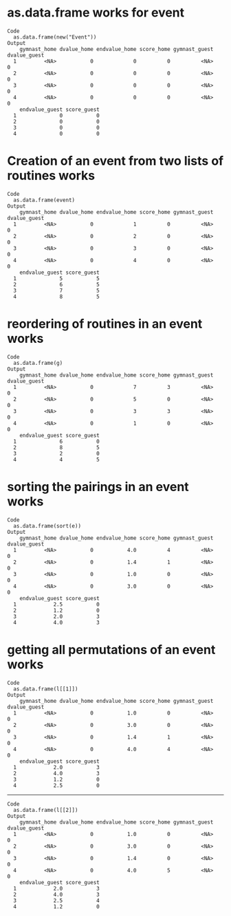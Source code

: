 # as.data.frame works for event

    Code
      as.data.frame(new("Event"))
    Output
        gymnast_home dvalue_home endvalue_home score_home gymnast_guest dvalue_guest
      1         <NA>           0             0          0          <NA>            0
      2         <NA>           0             0          0          <NA>            0
      3         <NA>           0             0          0          <NA>            0
      4         <NA>           0             0          0          <NA>            0
        endvalue_guest score_guest
      1              0           0
      2              0           0
      3              0           0
      4              0           0

# Creation of an event from two lists of routines works

    Code
      as.data.frame(event)
    Output
        gymnast_home dvalue_home endvalue_home score_home gymnast_guest dvalue_guest
      1         <NA>           0             1          0          <NA>            0
      2         <NA>           0             2          0          <NA>            0
      3         <NA>           0             3          0          <NA>            0
      4         <NA>           0             4          0          <NA>            0
        endvalue_guest score_guest
      1              5           5
      2              6           5
      3              7           5
      4              8           5

# reordering of routines in an event works

    Code
      as.data.frame(g)
    Output
        gymnast_home dvalue_home endvalue_home score_home gymnast_guest dvalue_guest
      1         <NA>           0             7          3          <NA>            0
      2         <NA>           0             5          0          <NA>            0
      3         <NA>           0             3          3          <NA>            0
      4         <NA>           0             1          0          <NA>            0
        endvalue_guest score_guest
      1              6           0
      2              8           5
      3              2           0
      4              4           5

# sorting the pairings in an event works

    Code
      as.data.frame(sort(e))
    Output
        gymnast_home dvalue_home endvalue_home score_home gymnast_guest dvalue_guest
      1         <NA>           0           4.0          4          <NA>            0
      2         <NA>           0           1.4          1          <NA>            0
      3         <NA>           0           1.0          0          <NA>            0
      4         <NA>           0           3.0          0          <NA>            0
        endvalue_guest score_guest
      1            2.5           0
      2            1.2           0
      3            2.0           3
      4            4.0           3

# getting all permutations of an event works

    Code
      as.data.frame(l[[1]])
    Output
        gymnast_home dvalue_home endvalue_home score_home gymnast_guest dvalue_guest
      1         <NA>           0           1.0          0          <NA>            0
      2         <NA>           0           3.0          0          <NA>            0
      3         <NA>           0           1.4          1          <NA>            0
      4         <NA>           0           4.0          4          <NA>            0
        endvalue_guest score_guest
      1            2.0           3
      2            4.0           3
      3            1.2           0
      4            2.5           0

---

    Code
      as.data.frame(l[[2]])
    Output
        gymnast_home dvalue_home endvalue_home score_home gymnast_guest dvalue_guest
      1         <NA>           0           1.0          0          <NA>            0
      2         <NA>           0           3.0          0          <NA>            0
      3         <NA>           0           1.4          0          <NA>            0
      4         <NA>           0           4.0          5          <NA>            0
        endvalue_guest score_guest
      1            2.0           3
      2            4.0           3
      3            2.5           4
      4            1.2           0

